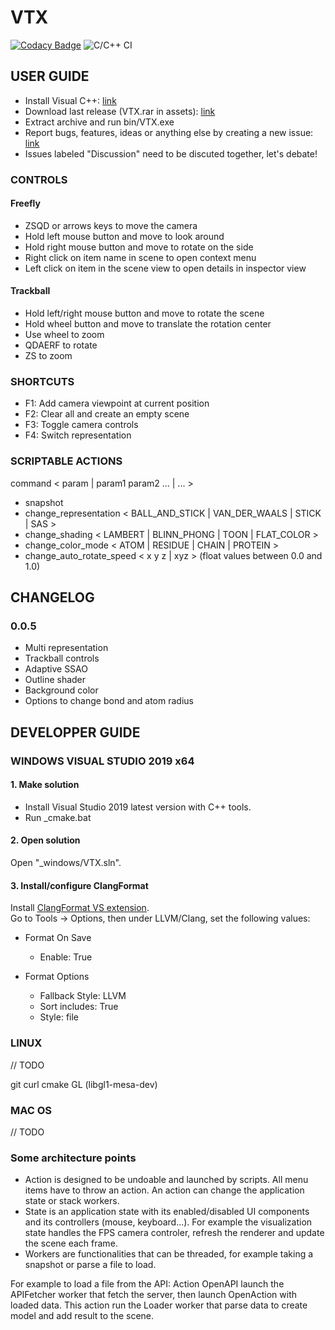 # VTX
[![Codacy Badge](https://api.codacy.com/project/badge/Grade/25aeed2cf0e54f45b39496354738bfc4)](https://www.codacy.com?utm_source=github.com&amp;utm_medium=referral&amp;utm_content=sguionni/VTX&amp;utm_campaign=Badge_Grade)
![C/C++ CI](https://github.com/sguionni/VTX/workflows/C/C++%20CI/badge.svg?branch=master&event=push)

## USER GUIDE

-   Install Visual C++: [link](https://support.microsoft.com/fr-fr/help/2977003/the-latest-supported-visual-c-downloads)
-   Download last release (VTX.rar in assets): [link](https://github.com/sguionni/VTX/releases)
-   Extract archive and run bin/VTX.exe
-   Report bugs, features, ideas or anything else by creating a new issue: [link](https://github.com/sguionni/VTX/issues)
-   Issues labeled "Discussion" need to be discuted together, let's debate!

### CONTROLS

#### Freefly

-   ZSQD or arrows keys to move the camera
-   Hold left mouse button and move to look around
-   Hold right mouse button and move to rotate on the side
-   Right click on item name in scene to open context menu
-   Left click on item in the scene view to open details in inspector view

#### Trackball

- Hold left/right mouse button and move to rotate the scene
- Hold wheel button and move to translate the rotation center
- Use wheel to zoom
- QDAERF to rotate
- ZS to zoom

### SHORTCUTS

- F1: Add camera viewpoint at current position
- F2: Clear all and create an empty scene
- F3: Toggle camera controls
- F4: Switch representation

### SCRIPTABLE ACTIONS

command < param | param1 param2 ... | ... >

-   snapshot
-   change_representation < BALL_AND_STICK | VAN_DER_WAALS | STICK | SAS >
-   change_shading < LAMBERT | BLINN_PHONG | TOON | FLAT_COLOR >
-   change_color_mode < ATOM | RESIDUE | CHAIN | PROTEIN >
-   change_auto_rotate_speed < x y z | xyz > (float values between 0.0 and 1.0)

## CHANGELOG

### 0.0.5

- Multi representation
- Trackball controls
- Adaptive SSAO
- Outline shader
- Background color
- Options to change bond and atom radius

## DEVELOPPER GUIDE

### WINDOWS VISUAL STUDIO 2019 x64

#### 1. Make solution

-   Install Visual Studio 2019 latest version with C++ tools.  
-   Run _cmake.bat

#### 2. Open solution

Open "_windows/VTX.sln".

#### 3. Install/configure ClangFormat

Install [ClangFormat VS extension](https://marketplace.visualstudio.com/items?itemName=LLVMExtensions.ClangFormat).  
Go to Tools -> Options, then under LLVM/Clang, set the following values:
-   Format On Save
    -   Enable: True

-   Format Options
    -   Fallback Style: LLVM
    -   Sort includes: True
    -   Style: file

### LINUX

// TODO

git curl cmake GL (libgl1-mesa-dev)

### MAC OS

// TODO

### Some architecture points

-   Action is designed to be undoable and launched by scripts. All menu items have to throw an action. An action can change the application state or stack workers.
-   State is an application state with its enabled/disabled UI components and its controllers (mouse, keyboard...). For example the visualization state handles the FPS camera controler, refresh the renderer and update the scene each frame.
-   Workers are functionalities that can be threaded, for example taking a snapshot or parse a file to load.

For example to load a file from the API:
Action OpenAPI launch the APIFetcher worker that fetch the server, then launch OpenAction with loaded data. This action run the Loader worker that parse data to create model and add result to the scene.
